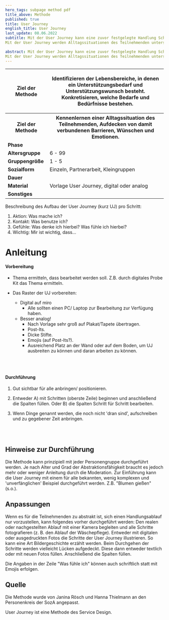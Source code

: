 ```yaml
---
hero_tags: subpage method pdf
title_above: Methode
published: true
title: User Journey
english_title: User Journey
last_update: 08.06.2022
subtitle: Mit der User Journey kann eine zuvor festgelegte Handlung Schritt für Schritt untersucht werden. Z.B. Blumen gießen. Es wird überlegt - Was ist mein Ziel der Handlung? - "Die Pflanze soll gedeihen." Und wie komme ich dahin? Vom Erinnern, dass gegossen werden muss, über das Füllen der Gießkanne bis zum Wässern der Erde werden alle Handlungsschritte auf mehreren Ebenen untersucht. Am Ende kann überprüft werden - War mein ursprüngliches Ziel passend? Oder hatte ich eine falsche Grundannahme? Vielleicht stellt sich heraus, dass das Kränkeln der Pflanze nicht am mangelnden Wasser, sondern am Überfluss oder am falschen Standort lag.
Mit der User Journey werden Alltagssituationen des Teilnehmenden untersucht und damit verbundene Barrieren, Wünschen und Emotionen aufgedeckt. Dies bildet dann den Ausgangspunkt für den weiteren Technikentwicklungsprozess.

abstract: Mit der User Journey kann eine zuvor festgelegte Handlung Schritt für Schritt untersucht werden. Z.B. Blumen gießen. Es wird überlegt - Was ist mein Ziel der Handlung? - "Die Pflanze soll gedeihen." Und wie komme ich dahin? Vom Erinnern, dass gegossen werden muss, über das Füllen der Gießkanne bis zum Wässern der Erde werden alle Handlungsschritte auf mehreren Ebenen untersucht. Am Ende kann überprüft werden - War mein ursprüngliches Ziel passend? Oder hatte ich eine falsche Grundannahme? Vielleicht stellt sich heraus, dass das Kränkeln der Pflanze nicht am mangelnden Wasser, sondern am Überfluss oder am falschen Standort lag.
Mit der User Journey werden Alltagssituationen des Teilnehmenden untersucht und damit verbundene Barrieren, Wünschen und Emotionen aufgedeckt. Dies bildet dann den Ausgangspunkt für den weiteren Technikentwicklungsprozess.
---
```


<table class="tb">
    <tr>
        <th><strong>Ziel der Methode</strong></th>
        <th>

Identifizieren der Lebensbereiche, in denen ein Unterstützungsbedarf und Unterstützungswunsch besteht. Konkretisieren, welche Bedarfe und Bedürfnisse bestehen.

</th>
    <tr>
        <th><strong>Ziel der Methode</strong></th>
        <th>Kennenlernen einer Alltagssituation des Teilnehmenden, Aufdecken von damit verbundenen Barrieren, Wünschen und Emotionen.</th>
    </tr>
    <tr>
      <td><strong>Phase</strong></td>
      <td> </td>
    </tr>
    <tr>
      <td><strong>Altersgruppe</strong></td>
      <td>6 - 99</td>
    </tr>
    <tr>
      <td><strong>Gruppengröße</strong></td>
      <td>1 - 5</td>
    </tr>
    <tr>
      <td><strong>Sozialform</strong></td>
      <td>Einzeln, Partnerarbeit, Kleingruppen</td>
    </tr>
    <tr>
      <td><strong>Dauer</strong></td>
      <td>
      </td>
    </tr>
    <tr>
      <td><strong>Material</strong></td>
      <td>Vorlage User Journey, digital oder analog</td>
    </tr>
    <tr>
      <td><strong>Sonstiges</strong></td>
      <td>
</td>
</tr>
</table>

Beschreibung des Aufbau der User Journey (kurz UJ) pro Schritt:

1. Aktion: Was mache ich?
2. Kontakt: Was benutze ich?
3. Gefühle: Was denke ich hierbei? Was fühle ich hierbei?
4. Wichtig: Mir ist wichtig, dass...

# Anleitung

#### Vorbereitung

- Thema ermitteln, dass bearbeitet werden soll. Z.B. durch digitales Probe Kit das Thema ermitteln. 
- Das Raster der UJ vorbereiten:
  - Digital auf miro
    - Alle sollten einen PC/ Laptop zur Bearbeitung zur Verfügung haben. 
  - Besser analog!
    - Nach Vorlage sehr groß auf Plakat/Tapete übertragen.
    - Post-Its.
    - Dicke Stifte.
    - Emojis (auf Post-Its?).
    - Ausreichend Platz an der Wand oder auf dem Boden, um UJ ausbreiten zu können und daran arbeiten zu können.

   <br><br>

#### Durchführung

1. Gut sichtbar für alle anbringen/ positionieren.
2. Entweder A) mit Schritten (oberste Zeile) beginnen und anschließend die Spalten füllen. Oder B) die Spalten Schritt für Schritt bearbeiten.
3. Wenn Dinge genannt werden, die noch nicht 'dran sind', aufschreiben und zu gegebener Zeit anbringen.

   <br><br>


## Hinweise zur Durchführung

Die Methode kann prinzipiell mit jeder Personengruppe durchgeführt werden. Je nach Alter und Grad der Abstraktionsfähigkeit braucht es jedoch mehr oder weniger Anleitung durch die Moderation.
Zur Einführung kann die User Journey mit einem für alle bekannten, wenig komplexen und 'unverfänglichen' Beispiel durchgeführt werden. Z.B. "Blumen gießen" (s.o.).

## Anpassungen

Wenn es für die Teilnehmenden zu abstrakt ist, sich einen Handlungsablauf nur vorzustellen, kann folgendes vorher durchgeführt werden:
Den realen oder nachgestellten Ablauf mit einer Kamera begleiten und alle Schritte fotografieren (z. B. den Ablauf der Wäschepflege). Entweder mit digitalen oder ausgedruckten Fotos die Schritte der User Journey illustrieren. So kann eine Art Bildergeschichte erzählt werden. Beim Durchgehen der Schritte werden vielleicht Lücken aufgedeckt. Diese dann entweder textlich oder mit neuen Fotos füllen. Anschließend die Spalten füllen.


Die Angaben in der Zeile "Was fühle ich" können auch schriftlich statt mit Emojis erfolgen.

## Quelle

Die Methode wurde von Janina Rösch und Hanna Thielmann an den Personenkreis der SozA angepasst.

User Journey ist eine Methode des Service Design.

<!--
{% include highlighter.html min-height25p=false content="

## <center>Weitere Define Methoden</center>

#### Methodenname

Kurzbeschreibung Lorem ipsum dolor sit amet, consetetur sadipscing elitr, sed diam
nonumy eirmod tempor invidunt ut labore et dolore magna aliquyam erat, sed diam
voluptua. At vero eos et accusam et justo duo dolores et ea rebum.

<a href='#' class='button is-rounded is-dark'>
   <span>Mehr lesen</span>
  <span class='icon is-small'>
    <i class='fas fa-chevron-right fa-xs'></i>
  </span>
</a>
<br><br>

#### Methodenname

Kurzbeschreibung Lorem ipsum dolor sit amet, consetetur sadipscing elitr, sed diam
nonumy eirmod tempor invidunt ut labore et dolore magna aliquyam erat, sed diam
voluptua. At vero eos et accusam et justo duo dolores et ea rebum.

<a href='#' class='button is-rounded is-dark'>
   <span>Mehr lesen</span>
  <span class='icon is-small'>
    <i class='fas fa-chevron-right fa-xs'></i>
  </span>
</a>
<br><br>

" %}
-->
